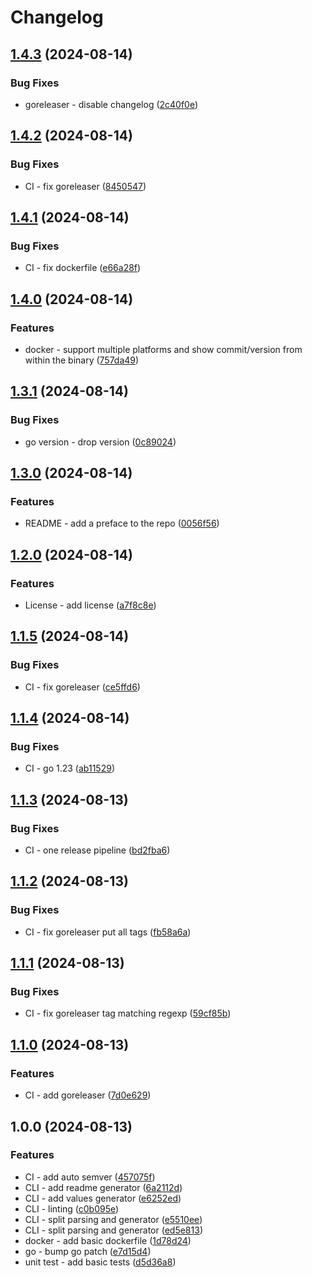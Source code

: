 # Changelog

## [1.4.3](https://github.com/danspts/helmdocs/compare/v1.4.2...v1.4.3) (2024-08-14)


### Bug Fixes

* goreleaser - disable changelog ([2c40f0e](https://github.com/danspts/helmdocs/commit/2c40f0e634d8cba506c5c92329f786048cbff022))

## [1.4.2](https://github.com/danspts/helmdocs/compare/v1.4.1...v1.4.2) (2024-08-14)


### Bug Fixes

* CI - fix goreleaser ([8450547](https://github.com/danspts/helmdocs/commit/8450547865a110b7b39c8fd2143b0f475a0dc089))

## [1.4.1](https://github.com/danspts/helmdocs/compare/v1.4.0...v1.4.1) (2024-08-14)


### Bug Fixes

* CI - fix dockerfile ([e66a28f](https://github.com/danspts/helmdocs/commit/e66a28f5ee2c3908b5c085d25376807646e6d405))

## [1.4.0](https://github.com/danspts/helmdocs/compare/v1.3.1...v1.4.0) (2024-08-14)


### Features

* docker - support multiple platforms and show commit/version from within the binary ([757da49](https://github.com/danspts/helmdocs/commit/757da4946a141e2244ce27bfb26f989f9e654c8f))

## [1.3.1](https://github.com/danspts/helmdocs/compare/v1.3.0...v1.3.1) (2024-08-14)


### Bug Fixes

* go version - drop version ([0c89024](https://github.com/danspts/helmdocs/commit/0c89024a364e316f82e444ed913d6ca9c4a7588f))

## [1.3.0](https://github.com/danspts/helmdocs/compare/v1.2.0...v1.3.0) (2024-08-14)


### Features

* README - add a preface to the repo ([0056f56](https://github.com/danspts/helmdocs/commit/0056f564af7e4940e43b05d478217aec390da301))

## [1.2.0](https://github.com/danspts/helmdocs/compare/v1.1.5...v1.2.0) (2024-08-14)


### Features

* License - add license ([a7f8c8e](https://github.com/danspts/helmdocs/commit/a7f8c8e6b8df6f7d07f1e8b6303b48cfae10c2df))

## [1.1.5](https://github.com/danspts/helmdocs/compare/v1.1.4...v1.1.5) (2024-08-14)


### Bug Fixes

* CI - fix goreleaser ([ce5ffd6](https://github.com/danspts/helmdocs/commit/ce5ffd6fd2410ac404f37e5dfd080444b25b44a0))

## [1.1.4](https://github.com/danspts/helmdocs/compare/v1.1.3...v1.1.4) (2024-08-14)


### Bug Fixes

* CI - go 1.23 ([ab11529](https://github.com/danspts/helmdocs/commit/ab11529847304323647cbeca6a26a4d70c1e8fa6))

## [1.1.3](https://github.com/danspts/helmdocs/compare/v1.1.2...v1.1.3) (2024-08-13)


### Bug Fixes

* CI - one release pipeline ([bd2fba6](https://github.com/danspts/helmdocs/commit/bd2fba685b95efa3d7fe1593d6bb4b99e015afb4))

## [1.1.2](https://github.com/danspts/helmdocs/compare/v1.1.1...v1.1.2) (2024-08-13)


### Bug Fixes

* CI - fix goreleaser put all tags ([fb58a6a](https://github.com/danspts/helmdocs/commit/fb58a6a37ff012a07c2537c4349406d22216482d))

## [1.1.1](https://github.com/danspts/helmdocs/compare/v1.1.0...v1.1.1) (2024-08-13)


### Bug Fixes

* CI - fix goreleaser tag matching regexp ([59cf85b](https://github.com/danspts/helmdocs/commit/59cf85b0e8d555d892b3b8a8722c7fed13c8e209))

## [1.1.0](https://github.com/danspts/helmdocs/compare/v1.0.0...v1.1.0) (2024-08-13)


### Features

* CI - add goreleaser ([7d0e629](https://github.com/danspts/helmdocs/commit/7d0e6292fd30d4839943dbd30fabf7108f60d49c))

## 1.0.0 (2024-08-13)


### Features

* CI - add auto semver ([457075f](https://github.com/danspts/helmdocs/commit/457075f65c24754ddec8a05f2c990263c93e6742))
* CLI - add readme generator ([6a2112d](https://github.com/danspts/helmdocs/commit/6a2112d422805708e36269121cf3ec7a4ee972ed))
* CLI - add values generator ([e6252ed](https://github.com/danspts/helmdocs/commit/e6252edbe139a906f7107d236b74b93115e1f2af))
* CLI - linting ([c0b095e](https://github.com/danspts/helmdocs/commit/c0b095eb66ecb72d68f46af35d71ea9b4a3be51c))
* CLI - split parsing and generator ([e5510ee](https://github.com/danspts/helmdocs/commit/e5510ee0130b54a9c241824223aac63f250cf284))
* CLI - split parsing and generator ([ed5e813](https://github.com/danspts/helmdocs/commit/ed5e8138f49c0d14820961bcca71b089c3cd2f5b))
* docker - add basic dockerfile ([1d78d24](https://github.com/danspts/helmdocs/commit/1d78d242bc08316a3c601e1c4cb13d7cea34e51e))
* go - bump go patch ([e7d15d4](https://github.com/danspts/helmdocs/commit/e7d15d4a2144ca5e47a6cafd626adc063911c851))
* unit test - add basic tests ([d5d36a8](https://github.com/danspts/helmdocs/commit/d5d36a86b6f4a3d61af1b98d05833ee5c878b623))
